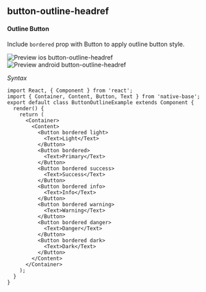 ## button-outline-headref
#### Outline Button

Include <code>bordered</code> prop with Button to apply outline button style.<br />

![Preview ios button-outline-headref](https://github.com/GeekyAnts/NativeBase-KitchenSink/raw/master/screenshots/ios/button-outline.png)
![Preview android button-outline-headref](https://github.com/GeekyAnts/NativeBase-KitchenSink/raw/master/screenshots/android/button-outline.png)

*Syntax*

<pre class="line-numbers"><code class="language-jsx">import React, { Component } from 'react';
import { Container, Content, Button, Text } from 'native-base';
export default class ButtonOutlineExample extends Component {
  render() {
    return (
      &lt;Container>
        &lt;Content>
          &lt;Button bordered light>
            &lt;Text>Light&lt;/Text>
          &lt;/Button>
          &lt;Button bordered>
            &lt;Text>Primary&lt;/Text>
          &lt;/Button>
          &lt;Button bordered success>
            &lt;Text>Success&lt;/Text>
          &lt;/Button>
          &lt;Button bordered info>
            &lt;Text>Info&lt;/Text>
          &lt;/Button>
          &lt;Button bordered warning>
            &lt;Text>Warning&lt;/Text>
          &lt;/Button>
          &lt;Button bordered danger>
            &lt;Text>Danger&lt;/Text>
          &lt;/Button>
          &lt;Button bordered dark>
            &lt;Text>Dark&lt;/Text>
          &lt;/Button>
        &lt;/Content>
      &lt;/Container>
    );
  }
}</code></pre><br />
